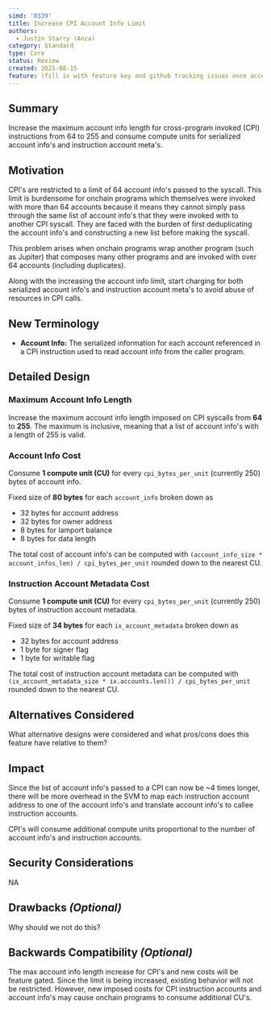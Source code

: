 ```yaml
---
simd: '0339'
title: Increase CPI Account Info Limit
authors:
  - Justin Starry (Anza)
category: Standard
type: Core
status: Review
created: 2025-08-15
feature: (fill in with feature key and github tracking issues once accepted)
---
```


## Summary

Increase the maximum account info length for cross-program invoked (CPI)
instructions from 64 to 255 and consume compute units for serialized account
info's and instruction account meta's.

## Motivation

CPI's are restricted to a limit of 64 account info's passed to the syscall.
This limit is burdensome for onchain programs which themselves were invoked with
more than 64 accounts because it means they cannot simply pass through the same
list of account info's that they were invoked with to another CPI syscall. They
are faced with the burden of first deduplicating the account info's and
constructing a new list before making the syscall.

This problem arises when onchain programs wrap another program (such as Jupiter)
that composes many other programs and are invoked with over 64 accounts
(including duplicates).

Along with the increasing the account info limit, start charging for both
serialized account info's and instruction account meta's to avoid abuse of
resources in CPI calls.

## New Terminology

- **Account Info:** The serialized information for each account referenced in a
CPI instruction used to read account info from the caller program.

## Detailed Design

### Maximum Account Info Length

Increase the maximum account info length imposed on CPI syscalls from **64** to
**255**. The maximum is inclusive, meaning that a list of account info's with a
length of 255 is valid.

### Account Info Cost

Consume **1 compute unit (CU)** for every `cpi_bytes_per_unit` (currently 250)
bytes of account info.

Fixed size of **80 bytes** for each `account_info` broken down as
  - 32 bytes for account address
  - 32 bytes for owner address
  - 8 bytes for lamport balance
  - 8 bytes for data length

The total cost of account info's can be computed with
`(account_info_size * account_infos_len) / cpi_bytes_per_unit` rounded down to
the nearest CU.

### Instruction Account Metadata Cost

Consume **1 compute unit (CU)** for every `cpi_bytes_per_unit` (currently 250)
bytes of instruction account metadata.

Fixed size of **34 bytes** for each `ix_account_metadata` broken down as
  - 32 bytes for account address
  - 1 byte for signer flag
  - 1 byte for writable flag

The total cost of instruction account metadata can be computed with
`(ix_account_metadata_size * ix.accounts.len()) / cpi_bytes_per_unit` rounded
down to the nearest CU.

## Alternatives Considered

What alternative designs were considered and what pros/cons does this feature
have relative to them?

## Impact

Since the list of account info's passed to a CPI can now be ~4 times longer,
there will be more overhead in the SVM to map each instruction account address
to one of the account info's and translate account info's to callee instruction
accounts.

CPI's will consume additional compute units proportional to the number of
account info's and instruction accounts.

## Security Considerations

NA

## Drawbacks *(Optional)*

Why should we not do this?

## Backwards Compatibility *(Optional)*

The max account info length increase for CPI's and new costs will be feature
gated. Since the limit is being increased, existing behavior will not be
restricted. However, new imposed costs for CPI instruction accounts and account
info's may cause onchain programs to consume additional CU's.
